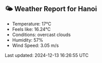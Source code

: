 <!-- WEATHER-START -->
## 🌤 Weather Report for Hanoi

- Temperature: 17°C
- Feels like: 16.24°C
- Conditions: overcast clouds
- Humidity: 57%
- Wind Speed: 3.05 m/s

Last updated: 2024-12-13 16:26:55 UTC
<!-- WEATHER-END -->

